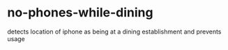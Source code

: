 # no-phones-while-dining
detects location of iphone as being at a dining establishment and prevents usage
